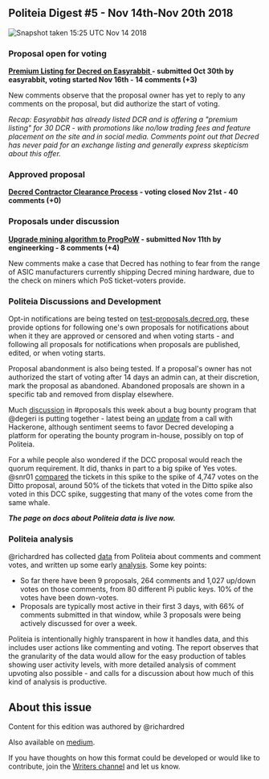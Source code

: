 ## Politeia Digest #5 - Nov 14th-Nov 20th 2018

![Snapshot taken 15:25 UTC Nov 14 2018](img/issue004/005-snapshot.png)

### Proposal open for voting

**[Premium Listing for Decred on Easyrabbit ](https://proposals.decred.org/proposals/34707d34b09c3ebcf0d4aa604e8a08244e8f0f082c0af3f33d85778c93c81434) - submitted Oct 30th by easyrabbit, voting started Nov 16th - 14 comments (+3)**

New comments observe that the proposal owner has yet to reply to any comments on the proposal, but did authorize the start of voting.

*Recap: Easyrabbit has already listed DCR and is offering a "premium listing" for 30 DCR - with promotions like no/low trading fees and feature placement on the site and in social media. Comments point out that Decred has never paid for an exchange listing and generally express skepticism about this offer.*

### Approved proposal

**[Decred Contractor Clearance Process](https://proposals.decred.org/proposals/fa38a3593d9a3f6cb2478a24c25114f5097c572f6dadf24c78bb521ed10992a4) - voting closed Nov 21st - 40 comments (+0)**



### Proposals under discussion

**[Upgrade mining algorithm to ProgPoW](https://proposals.decred.org/proposals/0aaab331075d08cb03333d5a1bef04b99a708dcbfebc8f8c94040ceb1676e684) - submitted Nov 11th by engineerking - 8 comments (+4)**

New comments make a case that Decred has nothing to fear from the range of ASIC manufacturers currently shipping Decred mining hardware, due to the check on miners which PoS ticket-voters provide.

### Politeia Discussions and Development

Opt-in notifications are being tested on [test-proposals.decred.org](https://test-proposals.decred.org/), these provide options for following one's own proposals for notifications about when it they are approved or censored and when voting starts - and following all proposals for notifications when proposals are published, edited, or when voting starts.

Proposal abandonment is also being tested. If a proposal's owner has not authorized the start of voting after 14 days an admin can, at their discretion, mark the proposal as abandoned. Abandoned proposals are shown in a specific tab and removed from display elsewhere.

Much [discussion](https://matrix.to/#/!MIGqWXfLFBwhipPKYL:decred.org/$154222795816275aAeQm:decred.org) in #proposals this week about a bug bounty program that @degeri is putting together - latest being an [update](https://matrix.to/#/!MIGqWXfLFBwhipPKYL:decred.org/$154268059220831DtdvP:decred.org) from a call with Hackerone, although sentiment seems to favor Decred developing a platform for operating the bounty program in-house, possibly on top of Politeia.

For a while people also wondered if the DCC proposal would reach the quorum requirement. It did, thanks in part to a big spike of Yes votes. @snr01 [compared](https://matrix.to/#/!MIGqWXfLFBwhipPKYL:decred.org/$154272007821111dMRtf:decred.org) the tickets in this spike to the spike of 4,747 votes on the Ditto proposal, around 50% of the tickets that voted in the Ditto spike also voted in this DCC spike, suggesting that many of the votes come from the same whale.

***The page on docs about Politeia data is live now.***

### Politeia analysis

@richardred has collected [data](https://github.com/RichardRed0x/pi-research/tree/master/data) from Politeia about comments and comment votes,  and written up some early [analysis](https://github.com/RichardRed0x/pi-research/blob/master/analysis/comments-analysis-writeup-2018-11-19.md). Some key points:

* So far there have been 9 proposals, 264 comments and 1,027 up/down votes on those comments, from 80 different Pi public keys. 10% of the votes have been down-votes.
* Proposals are typically most active in their first 3 days, with 66% of comments submitted in that window, while 3 proposals were being actively discussed for over a week.

Politeia is intentionally highly transparent in how it handles data, and this includes user actions like commenting and voting. The report observes that the granularity of the data would allow for the easy production of tables showing user activity levels, with more detailed analysis of comment upvoting also possible - and calls for a discussion about how much of this kind of analysis is productive.

## About this issue

Content for this edition was authored by @richardred 

Also available on [medium](https://medium.com/politeia-digest/politeia-digest-issue-4-nov-7-nov-13-2018-685e18e7491a).

If you have thoughts on how this format could be developed or would like to contribute, join the [Writers channel](https://matrix.to/#/!lbzTjhzNbIaDbuAxkS:decred.org) and let us know.
